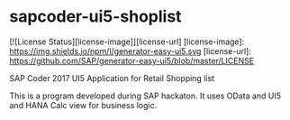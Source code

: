 # sapcoder-ui5-shoplist
[![License Status][license-image]][license-url]
[license-image]: https://img.shields.io/npm/l/generator-easy-ui5.svg
[license-url]: https://github.com/SAP/generator-easy-ui5/blob/master/LICENSE

SAP Coder 2017 UI5 Application for Retail Shopping list

This is a program developed during SAP hackaton. It uses OData and UI5 and HANA Calc view for business logic.
